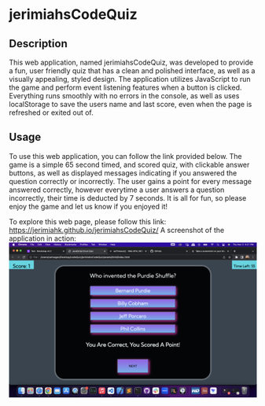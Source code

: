 # jerimiahsCodeQuiz

## Description

This web application, named jerimiahsCodeQuiz, was developed to provide a fun, user friendly quiz that has a clean and polished interface, as well as a visually appealing, styled design. The application utilizes JavaScript to run the game and perform event listening features when a button is clicked. Everything runs smoothly with no errors in the console, as well as uses localStorage to save the users name and last score, even when the page is refreshed or exited out of.

## Usage

To use this web application, you can follow the link provided below. The game is a simple 65 second timed, and scored quiz, with clickable answer buttons, as well as displayed messages indicating if you answered the question correctly or incorrectly. The user gains a point for every message answered correctly, however everytime a user answers a question incorrectly, their time is deducted by 7 seconds. It is all for fun, so please enjoy the game and let us know if you enjoyed it!

To explore this web page, please follow this link:
https://jerimiahk.github.io/jerimiahsCodeQuiz/
A screenshot of the application in action:
![An image of jerimiahsCodeQuiz application being run in the browser.](assets/images/Screen%20Shot%202022-11-03%20at%204.21.49%20PM.png)
